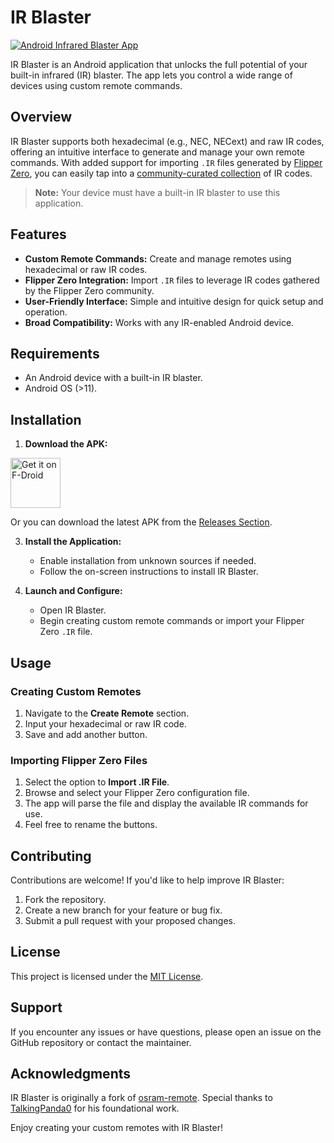 # IR Blaster

<a href="https://f-droid.org/packages/org.nslabs.ir_blaster/">
  <img src="https://github.com/user-attachments/assets/8531b640-4436-46da-a709-6a6014bdf3f6" alt="Android Infrared Blaster App">
</a>

IR Blaster is an Android application that unlocks the full potential of your built-in infrared (IR) blaster. The app lets you control a wide range of devices using custom remote commands.

## Overview

IR Blaster supports both hexadecimal (e.g., NEC, NECext) and raw IR codes, offering an intuitive interface to generate and manage your own remote commands. With added support for importing `.IR` files generated by [Flipper Zero](https://flipperzero.one/), you can easily tap into a [community-curated collection](https://github.com/Lucaslhm/Flipper-IRDB) of IR codes.

> **Note:** Your device must have a built-in IR blaster to use this application.

## Features

- **Custom Remote Commands:** Create and manage remotes using hexadecimal or raw IR codes.
- **Flipper Zero Integration:** Import `.IR` files to leverage IR codes gathered by the Flipper Zero community.
- **User-Friendly Interface:** Simple and intuitive design for quick setup and operation.
- **Broad Compatibility:** Works with any IR-enabled Android device.

## Requirements

- An Android device with a built-in IR blaster.
- Android OS (>11).

## Installation

1. **Download the APK:**
   
[<img src="https://fdroid.gitlab.io/artwork/badge/get-it-on.png"
     alt="Get it on F-Droid"
     height="80">](https://f-droid.org/packages/org.nslabs.ir_blaster/)
     
Or you can download the latest APK from the [Releases Section](https://github.com/iodn/android-ir-blaster/releases/latest).

3. **Install the Application:**
   - Enable installation from unknown sources if needed.
   - Follow the on-screen instructions to install IR Blaster.

4. **Launch and Configure:**
   - Open IR Blaster.
   - Begin creating custom remote commands or import your Flipper Zero `.IR` file.

## Usage

### Creating Custom Remotes

1. Navigate to the **Create Remote** section.
2. Input your hexadecimal or raw IR code.
3. Save and add another button.

### Importing Flipper Zero Files

1. Select the option to **Import .IR File**.
2. Browse and select your Flipper Zero configuration file.
3. The app will parse the file and display the available IR commands for use.
4. Feel free to rename the buttons.

## Contributing

Contributions are welcome! If you'd like to help improve IR Blaster:

1. Fork the repository.
2. Create a new branch for your feature or bug fix.
3. Submit a pull request with your proposed changes.

## License

This project is licensed under the [MIT License](LICENSE).

## Support

If you encounter any issues or have questions, please open an issue on the GitHub repository or contact the maintainer.

## Acknowledgments

IR Blaster is originally a fork of [osram-remote](https://github.com/TalkingPanda0/osram-remote). Special thanks to [TalkingPanda0](https://github.com/TalkingPanda0) for his foundational work.

Enjoy creating your custom remotes with IR Blaster!
